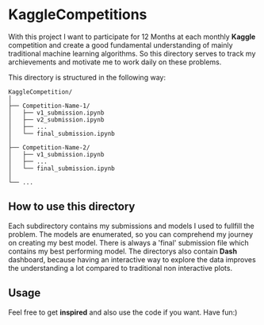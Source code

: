 # KaggleCompetitions

With this project I want to participate for 12 Months at each monthly **Kaggle** competition and create a good fundamental understanding of mainly traditional machine learning algorithms. So this directory serves to track my archievements and motivate me to work daily on these problems.

This directory is structured in the following way:
 ```
KaggleCompetition/
│
├── Competition-Name-1/
│   ├── v1_submission.ipynb
│   ├── v2_submission.ipynb
│   ├── ...
│   └── final_submission.ipynb
│
├── Competition-Name-2/
│   ├── v1_submission.ipynb
│   ├── ...
│   └── final_submission.ipynb
│
└── ...

```

## How to use this directory
Each subdirectory contains my submissions and models I used to fullfill the problem. The models are enumerated, so you can comprehend my journey on creating my best model. There is always a 'final' submission file which contains my best performing model. The directorys also contain **Dash** dashboard, because having an interactive way to explore the data improves the understanding a lot compared to traditional non interactive plots.

## Usage

Feel free to get **inspired** and also use the code if you want. Have fun:)
